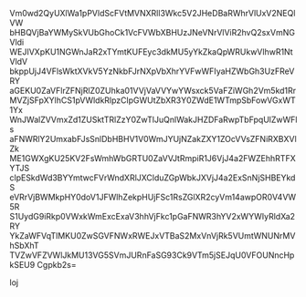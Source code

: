 Vm0wd2QyUXlWa1pPVldScFVtMVNXRll3Wkc5V2JHeDBaRWhrVlUxV2NEQlVW
bHBQVjBaYWMySkVUbGhoCk1VcFVWbXBHUzJNeVNrVlViR2hvQ2sxVmNGVldi
WEJIVXpKU1NGWnJaR2xTYmtKUFEyc3dkMU5yYkZkaQpWRUkwVlhwR1NtVldV
bkppUjJ4VFlsWktXVkV5YzNkbFJrNXpVbXhrYVFwWFIyaHZWbGh3UzFReVRY
aGEKU0ZaVFlrZFNjRlZ0ZUhka01VVjVaVVYwYWsxck5VaFZiWGh2Vm5kd1Rr
MVZjSFpXYlhCS1pVWldkRlpzClpGWUtZbXR3Y0ZWdE1WTmpSbFowVGxWT1Yx
WnJWalZVVmxZd1ZUSktTRlZzY0ZwTlJuQnlWakJHZDFaRwpTbFpqUlZwWFls
aFNWRlY2UmxabFJsSnlDbHBHV1V0WmJYUjNZakZXY1ZOcVVsZFNiRXBXVlZk
ME1GWXgKU25KV2FsWmhWbGRTU0ZaVVJtRmpiR1J6VjJ4a2FWZEhhRTFXYTJS
clpESkdWd3BYYmtwcFVrWndXRlJXClduZGpWbkJXVjJ4a2ExSnNjSHBEYkdS
eVRrVjBWMkpHY0doV1JFWlhZekpHUjFSc1RsZGlXR2cyVm14awpOR0V4VW5R
S1UydG9iRkp0VWxkWmExcExaV3hhVjFkc1pGaFNWR3hYV2xWYWIyRldXa2RY
YkZaWFVqTlMKU0ZwSGVFNWxRWEJxVTBaS2MxVnVjRk5VUmtWNUNrMVhSbXhT
TVZwVFZVWlJkMU13VG5SVmJURnFaSG93Ck9VTm5jSEJqU0VFOUNncHpkSEU9
Cgpkb2s=

loj